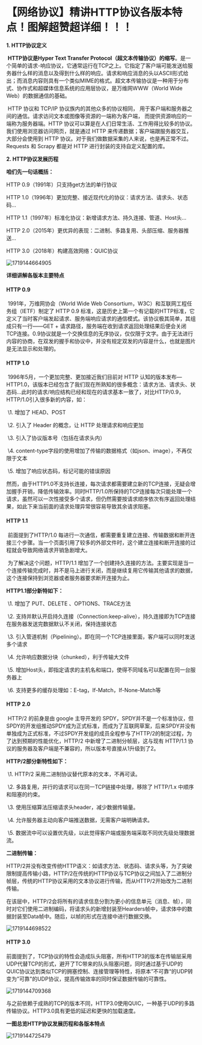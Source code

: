 # 【网络协议】精讲HTTP协议各版本特点！图解超赞超详细！！！

**1. HTTP协议定义**

​     **HTTP协议是Hyper Text Transfer Protocol（超文本传输协议）的缩写**。是一个简单的请求-响应协议，它通常运行在TCP之上。它指定了客户端可能发送给服务器什么样的消息以及得到什么样的响应。请求和响应消息的头以ASCII形式给出；而消息内容则具有一个类似MIME的格式。超文本传输协议是一种用于分布式、协作式和超媒体信息系统的应用层协议，是万维网WWW（World Wide Web）的数据通信的基础。

​      HTTP 协议和 TCP/IP 协议族内的其他众多的协议相同， 用于客户端和服务器之间的通信。请求访问文本或图像等资源的一端称为客户端， 而提供资源响应的一端称为服务器端。HTTP 协议可以算是在人们日常生活、工作用得比较多的协议。我们使用浏览器访问网页，就是通过 HTTP 来传递数据；客户端跟服务器交互，大部分会使用到 HTTP 协议。对于我们做数据采集的人来说，也是再正常不过。Requests 和 Scrapy 都是对 HTTP 进行封装的支持自定义配置的库。


**2. HTTP协议发展历程**

**咱们先一句话概括：**

HTTP 0.9（1991年）只支持get方法的单行协议

HTTP 1.0（1996年）更加完整、接近现代化的协议：请求方法、请求头、状态码…

HTTP 1.1（1997年）标准化协议：新增请求方法、持久连接、管道、Host头…

HTTP 2.0（2015年）更优异的表现：二进制、多路复用、头部压缩、服务器推送…

HTTP 3.0（2018年）构建高效网络：QUIC协议

![1719144664905](C:\Users\Administrator\AppData\Roaming\Typora\typora-user-images\1719144664905.png)

**详细讲解各版本主要特点**

#### HTTP 0.9

​      1991年，万维网协会（World Wide Web Consortium，W3C）和互联网工程任务组（IETF）制定了 HTTP 0.9 标准，这是历史上第一个有记载的HTTP标准，它定义了当时客户端发起请求、服务端响应请求的通信模式。该协议极其简单，其组成只有一行——GET + 请求路径，服务端在收到请求返回处理结果后便会关闭TCP连接。0.9协议就是一个交换信息的无序协议，仅仅限于文字。由于无法进行内容的协商，在双发的握手和协议中，并没有规定双发的内容是什么，也就是图片是无法显示和处理的。 



#### HTTP 1.0

​     1996年5月，一个更加完整、更加接近我们目前对 HTTP 认知的版本发布—HTTP1.0，该版本已经包含了我们现在所熟知的很多概念：请求方法、请求头、状态码…此时的请求/响应结构已经和现在的请求基本一致了，对比HTTP/0.9，HTTP/1.0引入很多新的内容，如：

​    \1. 增加了 HEAD、POST

​    \2. 引入了 Header 的概念，让 HTTP 处理请求和响应更加

​    \3. 引入了协议版本号（包括在请求头内）

​    \4. content-type字段的使用增加了传输的数据格式（如json、image），不再仅限于文本

​    \5. 增加了响应状态码，标记可能的错误原因

​    然而，由于HTTP1.0不支持长连接，每次请求都需要建立新的TCP连接，无疑会增加握手开销，降低传输效率。同时HTTP/1.0所保持的TCP连接每次只能处理一个请求，虽然可以一次性接受多个请求，但仍然需要按请求顺序依次有序返回处理结果，如此下来当前面的请求处理异常很容易导致其余请求阻塞。



#### HTTP 1.1

​    前面提到了HTTP/1.0 每进行一次通信，都需要重复建立连接、传输数据和断开连接三个步骤。当一个页面引用了较多的外部文件时，这个建立连接和断开连接的过程就会导致网络请求开销急剧增大。

​    为了解决这个问题，HTTP/1.1 增加了一个创建持久连接的方法。主要实现是当一个连接传输完成时，并不是马上进行关闭，而是继续复用它传输其他请求的数据，这个连接保持到浏览器或者服务器要求断开连接为止。

**HTTP1.1部分新特如下：**

​    \1. 增加了 PUT、DELETE 、OPTIONS、TRACE方法

​    \2. 支持并默认开启持久连接（Connection:keep-alive），持久连接即为TCP连接在服务器发送完数据默认不关闭，保持连接状态

​    \3. 引入管道机制（Pipelining）。即在同一个TCP连接里面，客户端可以同时发送多个请求

​    \4. 允许响应数据分块（chunked），利于传输大文件

​    \5. 增加Host头，即指定请求的主机名和端口，使得不同域名可以配置在同一台服务器上

​    \6. 支持更多的缓存处理如：E-tag，If-Match，If-None-Match等



#### HTTP 2.0

​     HTTP/2 的前身是由 google 主导开发的 SPDY，SPDY并不是一个标准协议，但SPDY的开发组推动SPDY成为正式标准，而成为了互联网草案，后来SPDY并没有单独成为正式标准，不过SPDY开发组的成员全程参与了HTTP/2的制定过程，为了达到预期的性能优化，HTTP/2 中新增了二进制分帧层，这与现有 HTTP/1.1 协议的服务器及客户端是不兼容的，所以版本号直接从1升级到了2。

**HTTP/2部分新特性如下：**

​    \1. HTTP/2 采用二进制协议替代原本的文本，不再可读。

​    \2. 多路复用，并行的请求可以在同一TCP链接中处理，移除了 HTTP/1.x 中顺序和阻塞的约束。

​    \3. 使用压缩算法压缩请求头header，减少数据传输量。

​    \4. 允许服务器主动向客户端推送数据，无需客户端明确请求。

​    \5. 数据流中可以设置优先级，以此觉得客户端或服务端采取不同优先级处理数据流。

**二进制传输：**

​    HTTP/2并没有改变传统HTTP语义：如请求方法、状态码、请求头等，为了突破限制提高传输小路，HTTP/2在传统的HTTP协议与TCP协议之间加入了二进制分帧层，传统的HTTP协议采用的文本协议进行传输，而从HTTP/2开始改为二进制传输。

​    在该层中，HTTP/2会将所有的请求信息分割为更小的信息单元（消息、帧），同时对它们使用二进制编码，将请求头的新增封装至Hearders帧中，请求体中的数据封装至Data帧中。随后，以帧的形式在连接中进行数据交换。

![1719144698522](C:\Users\Administrator\AppData\Roaming\Typora\typora-user-images\1719144698522.png)

#### HTTP 3.0

​    前面提到了，TCP协议的特性会造成队头阻塞，所有HTTP3的版本在传输层采用UDP代替TCP的形式，避开了TC带来的队头阻塞问题，同时通过基于UDP的QUIC协议达到类似TCP的拥塞控制、连接管理等特性，将原本”不可靠“的UDP转变为”可靠"的UDP协议，提高传输效率的同时保证数据传输的可靠性。

![1719144709368](C:\Users\Administrator\AppData\Roaming\Typora\typora-user-images\1719144709368.png)

​     与之前依赖于成熟的TCP的版本不同，HTTP3.0使用QUIC，一种基于UDP的多路传输协议。HTTP3.0具有更低的延迟和更快的加载速度。 

**一图总览HTTP协议发展历程和各版本特点**

![1719144725479](C:\Users\Administrator\AppData\Roaming\Typora\typora-user-images\1719144725479.png)